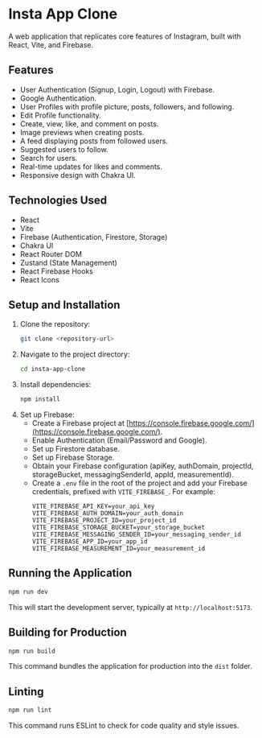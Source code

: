 # Insta App Clone

A web application that replicates core features of Instagram, built with React, Vite, and Firebase.

## Features

*   User Authentication (Signup, Login, Logout) with Firebase.
*   Google Authentication.
*   User Profiles with profile picture, posts, followers, and following.
*   Edit Profile functionality.
*   Create, view, like, and comment on posts.
*   Image previews when creating posts.
*   A feed displaying posts from followed users.
*   Suggested users to follow.
*   Search for users.
*   Real-time updates for likes and comments.
*   Responsive design with Chakra UI.

## Technologies Used

*   React
*   Vite
*   Firebase (Authentication, Firestore, Storage)
*   Chakra UI
*   React Router DOM
*   Zustand (State Management)
*   React Firebase Hooks
*   React Icons

## Setup and Installation

1.  Clone the repository:
    ```bash
    git clone <repository-url>
    ```
2.  Navigate to the project directory:
    ```bash
    cd insta-app-clone
    ```
3.  Install dependencies:
    ```bash
    npm install
    ```
4.  Set up Firebase:
    *   Create a Firebase project at [https://console.firebase.google.com/](https://console.firebase.google.com/).
    *   Enable Authentication (Email/Password and Google).
    *   Set up Firestore database.
    *   Set up Firebase Storage.
    *   Obtain your Firebase configuration (apiKey, authDomain, projectId, storageBucket, messagingSenderId, appId, measurementId).
    *   Create a `.env` file in the root of the project and add your Firebase credentials, prefixed with `VITE_FIREBASE_`. For example:
        ```env
        VITE_FIREBASE_API_KEY=your_api_key
        VITE_FIREBASE_AUTH_DOMAIN=your_auth_domain
        VITE_FIREBASE_PROJECT_ID=your_project_id
        VITE_FIREBASE_STORAGE_BUCKET=your_storage_bucket
        VITE_FIREBASE_MESSAGING_SENDER_ID=your_messaging_sender_id
        VITE_FIREBASE_APP_ID=your_app_id
        VITE_FIREBASE_MEASUREMENT_ID=your_measurement_id
        ```

## Running the Application

```bash
npm run dev
```

This will start the development server, typically at `http://localhost:5173`.

## Building for Production

```bash
npm run build
```

This command bundles the application for production into the `dist` folder.

## Linting

```bash
npm run lint
```

This command runs ESLint to check for code quality and style issues.
